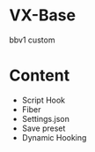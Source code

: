 # VX-Base
bbv1 custom 

# Content

- Script Hook
- Fiber
- Settings.json
- Save preset
- Dynamic Hooking
